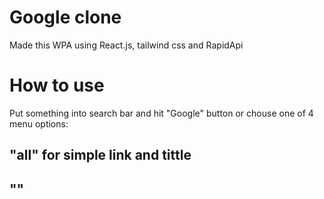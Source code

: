 # Google clone

Made this WPA using React.js, tailwind css and RapidApi

# How to use

Put something into search bar and hit "Google" button or chouse one of 4 menu options: 

## "all" for simple link and tittle
## ""
